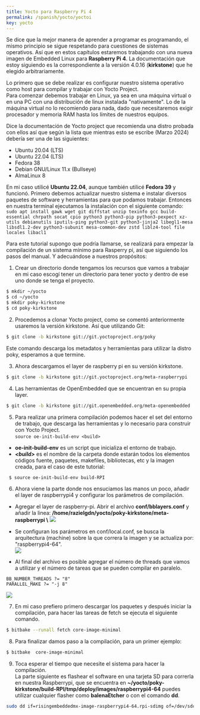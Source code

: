 ```yaml
---
title: Yocto para Raspberry Pi 4
permalink: /spanish/yocto/yoctoi
key: yocto
---
```


Se dice que la mejor manera de aprender a programar es programando, el mismo principio se sigue respetando para cuestiones de sistemas operativos. Así que en
estos capítulos estaremos trabajando con una nueva imagen de Embedded Linux para **Raspberry Pi 4**. La documentación que estoy siguiendo es la correspondiente a la versión 4.0.16 (**kirkstone**) que he elegido arbitrariamente.   

Lo primero que se debe realizar es configurar nuestro sistema operativo como host para compilar y trabajar con Yocto Project.    
Para comenzar debemos trabajar en Linux, ya sea en una máquina virtual o en una PC con una distribución de linux instalada "nativamente". Lo de la máquina virtual no lo recomiendo para nada,  dado que necesitaremos exigir procesador y memoria RAM hasta los límites de nuestros equipos. 

Dice la documentación de Yocto project que recomienda una  distro probada con ellos así que según la lista que mientras esto se escribe (Marzo 2024) debería ser una de las siguientes:
- Ubuntu 20.04 (LTS)
- Ubuntu 22.04 (LTS)
- Fedora 38
- Debian GNU/Linux 11.x (Bullseye)
- AlmaLinux 8

En mi caso utilicé **Ubuntu 22.04**, aunque también utilicé **Fedora 39** y funcionó. Primero debemos actualizar nuestro sistema e instalar diversos paquetes de software y herramientas para que podamos trabajar. Entonces en nuestra terminal ejecutamos la instalación con el siguiente comando:   
`sudo apt install gawk wget git diffstat unzip texinfo gcc build-essential chrpath socat cpio python3 python3-pip python3-pexpect xz-utils debianutils iputils-ping python3-git python3-jinja2 libegl1-mesa libsdl1.2-dev python3-subunit mesa-common-dev zstd liblz4-tool file locales libacl1`   

Para este tutorial supongo que podría llamarse, se realizará para empezar la compilación de un sistema mínimo para Rasperry pi, así que siguiendo los pasos del manual. Y adecuándose a nuestros propósitos: 
1. Crear un directorio donde tengamos los recursos que vamos a trabajar en mi caso escogí tener un directorio para tener yocto y dentro de ese uno donde se tenga el proyecto.
```bash
$ mkdir ~/yocto   
$ cd ~/yocto     
$ mkdir poky-kirkstone    
$ cd poky-kirkstone   
```
2. Procedemos a clonar Yocto project, como se comentó anteriormente usaremos la versión kirkstone. Así que utilizando Git:    
```bash
$ git clone -b kirkstone git://git.yoctoproject.org/poky
```
Este comando descarga los metadatos y herramientas para utilizar la distro poky, esperamos a que termine.  

3. Ahora descargamos el layer de raspberry pi en su versión kirkstone.    
```bash 
$ git clone -b kirkstone git://git.yoctoproject.org/meta-raspberrypi
```

4. Las herramientas de OpenEmbedded que se encuentran en su propia layer.    
```bash 
$ git clone -b kirkstone git://git.openembedded.org/meta-openembedded
```

5. Para realizar una primera compilación podemos hacer el set del entorno de trabajo, que descarga las herramientas y lo necesario para construir  con Yocto Project.     
`source oe-init-build-env <build>`
 - **oe-init-build-env** es un script que inicializa el entorno de trabajo. 
 - ***\<build\>*** es el nombre de la carpeta donde estarán todos los elementos códigos fuente, paquetes, makefiles, bibliotecas, etc y la imagen creada, para el caso de este tutorial:  
```bash
 $ source oe-init-build-env build-RPI 
```

6. Ahora viene la parte donde nos ensuciamos las manos un poco, añadir el layer de raspberrypi4 y configurar los parámetros de compilación.  
 - Agregar el layer de raspberry-pi. Abrir el archivo **conf/bblayers.conf** y añadir la linea: **/home/razielgdn/yocto/poky-kirkstone/meta-raspberrypi \\**
![](https://raw.githubusercontent.com/razielgdn/risingembeddedmx/site/assets/images/yp/yocto01.png)   

 - Se configuran los parámetros en conf/local.conf, se busca la arquitectura (machine) sobre la que correra la imagen y se actualiza por: "raspberrypi4-64".   
 ![](https://raw.githubusercontent.com/razielgdn/risingembeddedmx/site/assets/images/yp/yocto02.png)   

 - Al final del archivo es posible agregar el número de threads que vamos a utilizar y el número de tareas que se pueden compilar en paralelo.   
  ``` 
  BB_NUMBER_THREADS ?= "8"
  PARALLEL_MAKE ?= "-j 8"
  ```    
  ![](https://raw.githubusercontent.com/razielgdn/risingembeddedmx/site/assets/images/yp/yocto03.png)

7. En mi caso prefiero primero descargar los paquetes y después iniciar la compilación, para hacer las tareas de fetch se ejecuta el siguiente comando.
```bash
$ bitbake --runall fetch core-image-minimal   
```
8. Para finalizar damos paso a la compilación, para un primer ejemplo:
```bash
$ bitbake  core-image-minimal
```
9. Toca esperar el tiempo que necesite el sistema para hacer la compilación.   
La parte siguiente es flashear el software en una tarjeta SD para correrla en nuestra Raspberrypi, que se encuentra en **~/yocto/poky-kirkstone/build-RPI/tmp/deploy/images/raspberrypi4-64**
 puedes utilizar cualquier flasher como **balenaEtcher** o con el comando **dd**.
```bash
sudo dd if=risingembeddedmx-image-raspberrypi4-64.rpi-sdimg of=/dev/sdc status=progress bs=1M
``` 
